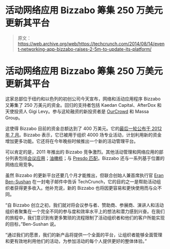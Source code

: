 # 活动网络应用 Bizzabo 筹集 250 万美元更新其平台 

> 原文：<https://web.archive.org/web/https://techcrunch.com/2014/08/14/event-networking-app-bizzabo-raises-2-5m-to-update-its-platform/>

# 活动网络应用 Bizzabo 筹集 250 万美元更新其平台

这家总部位于纽约和以色列的初创公司今天宣布，网络和活动应用程序 Bizzabo 又筹集了 250 万美元的资金。回归的支持者包括 Kaedan Capital、AfterDox 和天使投资人 Gigi Levy。参与这轮融资的新投资者是 [OurCrowd](https://web.archive.org/web/20221206220348/http://www.crunchbase.com/organization/ourcrowd) 和 Massa Group。

这使得 Bizzabo 目前的资金总额达到了 400 万美元。它的[最后一轮公布于 2012 年 7 月](https://web.archive.org/web/20221206220348/https://beta.techcrunch.com/2012/07/31/bizzabo-secures-1-5-million-to-ramp-up-its-social-conference-app/)。Bizzabo 表示，它已被用于组织 4000 场专业活动，计划利用新的资金增加更多功能。它还将在今年晚些时候推出一个新的活动管理平台。

可以肯定的是，2011 年推出的 Bizzabo 竞争激烈。其他活动管理和网络应用的部分列表包括[会议应用](https://web.archive.org/web/20221206220348/http://meetingapplication.com/)；[油橄榄](https://web.archive.org/web/20221206220348/http://oleapark.com/)；与 [Presdo 匹配](https://web.archive.org/web/20221206220348/http://match.presdo.com/)。Bizzabo 还与一系列基于位置的网络应用竞争。

虽然 Bizzabo 的更新平台还要几个月才能推出，但联合创始人兼首席执行官 [Eran Ben-Sushan](https://web.archive.org/web/20221206220348/http://www.crunchbase.com/person/eran-ben-shushan) 在一封电子邮件中告诉 TechCrunch，它的目的之一是帮助活动组织者获得更多收入。他补充说，新的 Bizzabo 也将因更容易和更快使用而与众不同。

“自 Bizzabo 创立之初，我们就对将会议参与者、赞助商、参展商、演讲人和活动组织者聚集在一个完全不同的参与度和效率水平上的想法和潜力感到兴奋。在我们的旅程中，我们意识到有更多繁琐的流程限制了活动组织者和他们的客户所能实现的目标，”Ben-Sushan 说。

“通过我们的愿景，我们的新产品将提供一个全面的平台，让组织者能够全面管理和更有效地利用他们的活动，为参加活动的每个人提供更好的整体体验。”